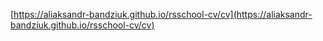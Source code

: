 [https://aliaksandr-bandziuk.github.io/rsschool-cv/cv](https://aliaksandr-bandziuk.github.io/rsschool-cv/cv)